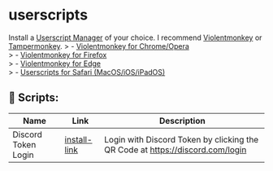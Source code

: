 # userscripts

Install a [Userscript Manager](https://en.wikipedia.org/wiki/Userscript_manager) of your choice. I recommend [Violentmonkey](https://violentmonkey.github.io/) or [Tampermonkey](https://www.tampermonkey.net/).
    > - [Violentmonkey for Chrome/Opera](https://chrome.google.com/webstore/detail/violentmonkey/jinjaccalgkegednnccohejagnlnfdag)<br>
    > - [Violentmonkey for Firefox](https://addons.mozilla.org/en-US/firefox/addon/violentmonkey/)<br>
    > - [Violentmonkey for Edge](https://microsoftedge.microsoft.com/addons/detail/violentmonkey/eeagobfjdenkkddmbclomhiblgggliao)<br>
    > - [Userscripts for Safari (MacOS/iOS/iPadOS)](https://apps.apple.com/us/app/userscripts/id1463298887)<br>


## 🚩 Scripts:
  | Name             | Link                              | Description                                                            |
  |------------------|-----------------------------------|------------------------------------------------------------------------|
  | Discord Token Login | [install-link](https://github.com/sint0-xyz/userscripts/raw/main/discord-token-login.user.js)  | Login with Discord Token by clicking the QR Code at https://discord.com/login |
 
